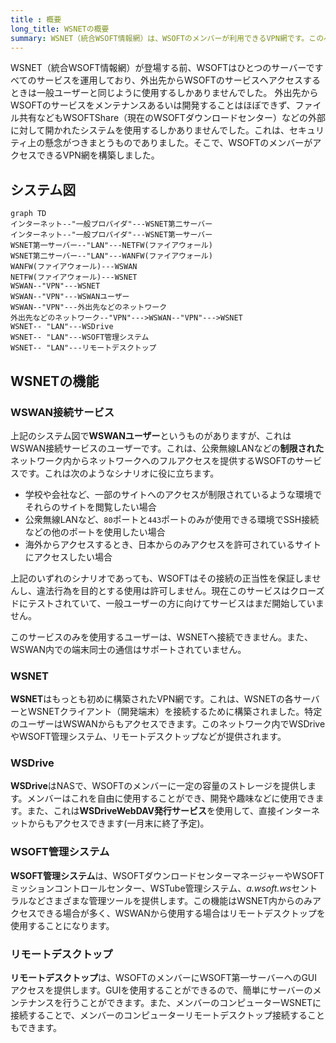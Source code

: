 ```yaml
---
title : 概要
long_title: WSNETの概要
summary: WSNET（統合WSOFT情報網）は、WSOFTのメンバーが利用できるVPN網です。このページでは、WSOFTメンバー向けの情報を提供しています。
---
```


WSNET（統合WSOFT情報網）が登場する前、WSOFTはひとつのサーバーですべてのサービスを運用しており、外出先からWSOFTのサービスへアクセスするときは一般ユーザーと同じように使用するしかありませんでした。
外出先からWSOFTのサービスをメンテナンスあるいは開発することはほぼできず、ファイル共有などもWSOFTShare（現在のWSOFTダウンロードセンター）などの外部に対して開かれたシステムを使用するしかありませんでした。これは、セキュリティ上の懸念がつきまとうものでありました。そこで、WSOFTのメンバーがアクセスできるVPN網を構築しました。

## システム図


```mermaid
graph TD
インターネット--"一般プロパイダ"---WSNET第二サーバー
インターネット--"一般プロパイダ"---WSNET第一サーバー
WSNET第一サーバー--"LAN"---NETFW(ファイアウォール)
WSNET第二サーバー--"LAN"---WANFW(ファイアウォール)
WANFW(ファイアウォール)---WSWAN
NETFW(ファイアウォール)---WSNET
WSWAN--"VPN"---WSNET
WSWAN--"VPN"---WSWANユーザー
WSWAN--"VPN"---外出先などのネットワーク
外出先などのネットワーク--"VPN"--->WSWAN--"VPN"--->WSNET
WSNET-- "LAN"---WSDrive
WSNET-- "LAN"---WSOFT管理システム
WSNET-- "LAN"---リモートデスクトップ
```
## WSNETの機能
### WSWAN接続サービス
上記のシステム図で**WSWANユーザー**というものがありますが、これはWSWAN接続サービスのユーザーです。これは、公衆無線LANなどの**制限された**ネットワーク内からネットワークへのフルアクセスを提供するWSOFTのサービスです。これは次のようなシナリオに役に立ちます。

- 学校や会社など、一部のサイトへのアクセスが制限されているような環境でそれらのサイトを閲覧したい場合
- 公衆無線LANなど、`80`ポートと`443`ポートのみが使用できる環境でSSH接続などの他のポートを使用したい場合
- 海外からアクセスするとき、日本からのみアクセスを許可されているサイトにアクセスしたい場合

上記のいずれのシナリオであっても、WSOFTはその接続の正当性を保証しませんし、違法行為を目的とする使用は許可しません。現在このサービスはクローズドにテストされていて、一般ユーザーの方に向けてサービスはまだ開始していません。

このサービスのみを使用するユーザーは、WSNETへ接続できません。また、WSWAN内での端末同士の通信はサポートされていません。

### WSNET
**WSNET**はもっとも初めに構築されたVPN網です。これは、WSNETの各サーバーとWSNETクライアント（開発端末）を接続するために構築されました。特定のユーザーはWSWANからもアクセスできます。このネットワーク内でWSDriveやWSOFT管理システム、リモートデスクトップなどが提供されます。

### WSDrive
**WSDrive**はNASで、WSOFTのメンバーに一定の容量のストレージを提供します。メンバーはこれを自由に使用することができ、開発や趣味などに使用できます。また、これは**WSDriveWebDAV発行サービス**を使用して、直接インターネットからもアクセスできます(一月末に終了予定)。

### WSOFT管理システム
**WSOFT管理システム**は、WSOFTダウンロードセンターマネージャーやWSOFTミッションコントロールセンター、WSTube管理システム、*a.wsoft.ws*セントラルなどさまざまな管理ツールを提供します。この機能はWSNET内からのみアクセスできる場合が多く、WSWANから使用する場合はリモートデスクトップを使用することになります。

### リモートデスクトップ
**リモートデスクトップ**は、WSOFTのメンバーにWSOFT第一サーバーへのGUIアクセスを提供します。GUIを使用することができるので、簡単にサーバーのメンテナンスを行うことができます。また、メンバーのコンピューターWSNETに接続することで、メンバーのコンピューターリモートデスクトップ接続することもできます。